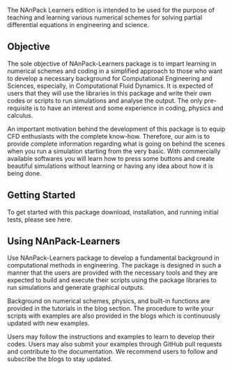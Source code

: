 The NAnPack Learners edition is intended to be used for the purpose of teaching and learning various numerical schemes for solving partial differential equations in engineering and science.

## Objective
The sole objective of NAnPack-Learners package is to impart learning in numerical schemes and coding in a simplified approach to those who want to develop a necessary background for Computational Engineering and Sciences, especially, in Computational Fluid Dynamics. It is expected of users that they will use the libraries in this package and write their own codes or scripts to run simulations and analyse the output. The only pre-requisite is to have an interest and some experience in coding, physics and calculus.

An important motivation behind the development of this package is to equip CFD enthusiasts with the complete know-how. Therefore, our aim is to provide complete information regarding what is going on behind the scenes when you run a simulation starting from the very basic. With commercially available softwares you will learn how to press some buttons and create beautiful simulations without learning or having any idea about how it is being done.

## Getting Started
To get started with this package download, installation, and running initial tests, please see here.


## Using NAnPack-Learners
Use NAnPack-Learners package to develop a fundamental background in computational methods in engineering. The package is designed in such a manner that the users are provided with the necessary tools and they are expected to build and execute their scripts using the package libraries to run simulations and generate graphical outputs. 

Background on numerical schemes, physics, and built-in functions are provided in the tutorials in the blog section. The procedure to write your scripts with examples are also provided in the blogs which is continuously updated with new examples.

Users may follow the instructions and examples to learn to develop their codes. 
Users may also submit your examples through GitHub pull requests and contribute to the documentation. We recommend users to follow and subscribe the blogs to stay updated.